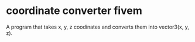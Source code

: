 # coordinate converter fivem
 A program that takes x, y, z coodinates and converts them into vector3(x, y, z).
